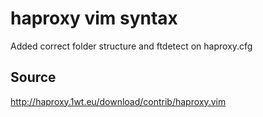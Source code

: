 # haproxy vim syntax

Added correct folder structure and ftdetect on haproxy.cfg


## Source

http://haproxy.1wt.eu/download/contrib/haproxy.vim


